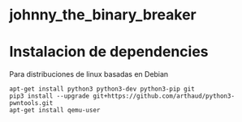 # johnny_the_binary_breaker



# Instalacion de dependencies
Para distribuciones de linux basadas en Debian

```apt-get update
apt-get install python3 python3-dev python3-pip git
pip3 install --upgrade git+https://github.com/arthaud/python3-pwntools.git
apt-get install qemu-user
```
